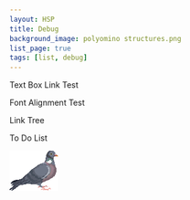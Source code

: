 ```yaml
---
layout: HSP
title: Debug
background_image: polyomino structures.png
list_page: true
tags: [list, debug]
---
```


<p class="free" style="--top: 10px; --right:10px; --text-align:right;" data-url="/linktest">
    Text Box Link Test
</p>

<p class="free" style="--top: 22px; --right:10px; --text-align:right;" data-url="/fonttest">
    Font Alignment Test
</p>

<p class="free" style="--top: 34px; --right:10px; --text-align:right;" data-url="/pages">
    Link Tree
</p>

<p class="free" style="--top: 46px; --right:10px; --text-align:right;" data-url="/todo">
    To Do List
</p>

<p class="imagebox free" style="--top: 10px; --left: 20px;" data-url="/resources/images/pixel pigeon.png">
    <img src="/resources/images/pixel pigeon.png">
</p>